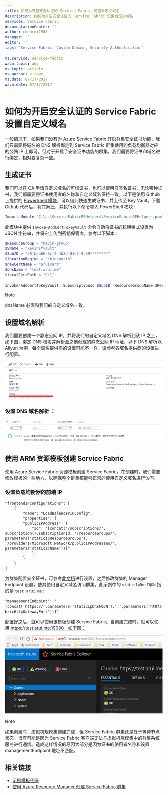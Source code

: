 ```yaml
---
title: 如何为开启安全认证的 Service Fabric 设置自定义域名
description: 如何为开启安全认证的 Service Fabric 设置自定义域名
services: Service Fabric
documentationCenter: ''
author: chenrui1988
manager: ''
editor: ''
tags: 'Service Fabric, Custom Domain, Security Authentication'

ms.service: service-fabric
wacn.topic: aog
ms.topic: article
ms.author: v-tawe
ms.date: 07/17/2017
wacn.date: 07/17/2017
---
```


# 如何为开启安全认证的 Service Fabric 设置自定义域名

一般情况下，如果我们没有为 Azure Service Fabric 开启群集安全证书功能，我们只需要将域名的 DNS 解析绑定到 Service Fabric 群集使用的负载均衡器对应的公网 IP 上即可。但对于开启了安全证书功能的群集，我们需要将证书和域名进行绑定，相对要复杂一些。

## 生成证书

我们可以在 CA 申请自定义域名的可信证书，也可以使用自签名证书，无论哪种证书，我们都需要将证书使用者的名称和自定义域名保持一致。以下是使用 Github 上提供的 [PowerShell 模块](https://github.com/wacn/AOG-CodeSample/tree/master/ServiceFabric/Script/ServiceFabricRPHelpers)，可以借此快速生成证书，并上传至 Key Vault。下载 Github 代码后，将其解压，并执行以下命令导入 PowerShell 模块 :

```PowerShell
Import-Module "C:\..\ServiceFabricRPHelpers\ServiceFabricRPHelpers.psm1"
```

此模块中提供 `Invoke-AddCertTokeyVault` 命令自动将证书的私钥格式设置为 JSON 字符串，并将它上传到密钥保管库，参考以下脚本 :

```PowerShell
$ResouceGroup = "kevin-group"
$VName = "kevinsfvault"
$SubID = "e0fbea86-6cf2-4b2d-81e2-9c59********"
$locationRegion = "chinanorth"
$newCertName = "aruicert"
$dnsName = "test.arui.me"
$localCertPath = "C:\"
 
Invoke-AddCertToKeyVault -SubscriptionId $SubID -ResourceGroupName $ResouceGroup -Location $locationRegion -VaultName $VName -CertificateName $newCertName -CreateSelfSignedCertificate -DnsName $dnsName -OutputPath $localCertPath
```
> [!NOTE]
> dnsName 必须和我们的自定义域名一致。

## 设置域名解析

我们需要创建一个静态公网 IP，并将我们的自定义域名 DNS 解析到该 IP 之上，如下图，绑定 DNS 域名并解析至之前创建的静态公网 IP 地址，以下 DNS 解析以 Aliyun 为例，每个域名提供商的设置可能不一样，请参考各域名提供商的设置进行配置。

![portal](./media/aog-service-fabric-howto-set-custom-domain-for-security-authentication/portal.png)

### 设置 DNS 域名解析 ：

![portal-2](./media/aog-service-fabric-howto-set-custom-domain-for-security-authentication/portal-2.png)

## 使用 ARM 资源模板创建 Service Fabric

使用 Azure Service Fabric 资源模板创建 Service Fabric，在创建时，我们需要修改模板的一些地方，以确保整个群集都能够正常的使用自定义域名进行访问。

### 设置负载均衡器的前端 IP

```
"frontendIPConfigurations": [
    {
        "name": "LoadBalancerIPConfig",
        "properties": {
        "publicIPAddress": {
            "id": "[concat('/subscriptions/', subscription().subscriptionId, '/resourceGroups/', parameters('staticIpResourceGroups'), '/providers/Microsoft.Network/publicIPAddresses/', parameters('staticIpName'))]"
            }
        }
    }
]
```

为群集配置安全证书，可参考[此文档](https://docs.azure.cn/zh-cn/service-fabric/service-fabric-cluster-creation-via-arm)进行设置，之后修改群集的 Manager Endpoint 设置，使其使用自定义域名访问群集。此示例中的 `staticIpDnsFQDN` 指的是 `test.arui.me` :

`"managementEndpoint": "[concat('https://',parameters('staticIpDnsFQDN'),':',parameters('nt0fabricHttpGatewayPort'))]"`

配置好之后，就可以使用该模板创建 Service Fabric。当创建完成时，就可以使用 https://test.arui.me:19080，如下图：

![web](./media/aog-service-fabric-howto-set-custom-domain-for-security-authentication/web.png)

> [!NOTE]
> 如果创建时，虚拟机规模集创建完成，但 Service Fabric 群集还是处于等待节点状态。很有可能是因为 Service Fabric 客户端无法与虚拟机规模集中的群集系统服务进行通信。造成这样情况的原因大部分是因为证书的使用者名称和设置 managementEndpoint 地址不匹配。

## 相关链接

- [示例模板代码](https://github.com/wacn/AOG-CodeSample/tree/master/ServiceFabric/Template)
- [使用 Azure Resource Manager 创建 Service Fabric 群集](service-fabric-cluster-creation-via-arm)
